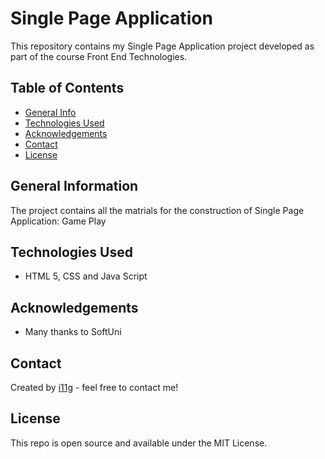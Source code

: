 # Single Page Application 
This repository contains my Single Page Application project developed as part of the course Front End Technologies. 


## Table of Contents
* [General Info](#general-information)
* [Technologies Used](#technologies-used)
* [Acknowledgements](#acknowledgements)
* [Contact](#contact)
* [License](#license) 

## General Information
The project contains all the matrials for the construction of Single Page Application: Game Play


## Technologies Used
- HTML 5, CSS and Java Script

## Acknowledgements

- Many thanks to SoftUni

## Contact
Created by [i11g](https://i11g.github.io) - feel free to contact me!

## License 
This repo is open source and available under the MIT License. 
